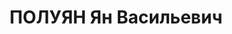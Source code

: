 ---
title: ПОЛУЯН Ян Васильевич
description: "Род. в 1891, Кубанская обл., ст-ца Елизаветинская, русский, обр.: среднее,\
  \ член ВКП(б). Проживал: Москва, Новинский бул., д. 25, кв. 26. Начальник Гл. энергетического\
  \ управления Наркомата коммунального хозяйства РСФСР. \n  Арестован 26.07.1937.\
  \ Обв. в участии в к.-р. террористической организации. Приговор: ВК ВС СССР, 08.10.1937\
  \ – ВМН. Расстрелян 08.10.1937, г.Москва. \n  Реабилитирован ВК ВС СССР 05.11.1955"
---